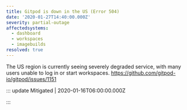 ```yaml
---
title: Gitpod is down in the US (Error 504)
date: '2020-01-27T14:40:00.000Z'
severity: partial-outage
affectedsystems:
  - dashboard
  - workspaces
  - imagebuilds
resolved: true
---
```

The US region is currently seeing severely degraded service, with many users unable to log in or start workspaces. https://github.com/gitpod-io/gitpod/issues/1151

<!--- language code: en -->

::: update Mitigated | 2020-01-16T06:00:00.000Z

:::

